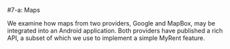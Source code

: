#7-a: Maps


We examine how maps from two providers, Google and MapBox, may be integrated into an Android application. Both providers have published a rich API, a subset of which we use to implement a simple MyRent feature.

